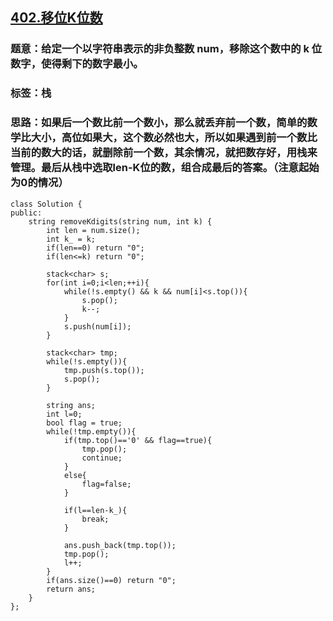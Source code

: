 ## [402.移位K位数](https://leetcode-cn.com/problems/remove-k-digits/)
### 题意：给定一个以字符串表示的非负整数 num，移除这个数中的 k 位数字，使得剩下的数字最小。
### 标签：**栈**
### 思路：如果后一个数比前一个数小，那么就丢弃前一个数，简单的数学比大小，高位如果大，这个数必然也大，所以如果遇到前一个数比当前的数大的话，就删除前一个数，其余情况，就把数存好，用栈来管理。最后从栈中选取len-K位的数，组合成最后的答案。（注意起始为0的情况）

```
class Solution {
public:
    string removeKdigits(string num, int k) {
        int len = num.size();
        int k_ = k;
        if(len==0) return "0";
        if(len<=k) return "0";

        stack<char> s;
        for(int i=0;i<len;++i){
            while(!s.empty() && k && num[i]<s.top()){
                s.pop();
                k--;
            }
            s.push(num[i]);
        }

        stack<char> tmp;
        while(!s.empty()){
            tmp.push(s.top());
            s.pop();
        }

        string ans;
        int l=0;
        bool flag = true;
        while(!tmp.empty()){
            if(tmp.top()=='0' && flag==true){
                tmp.pop();
                continue;
            }
            else{
                flag=false;
            }

            if(l==len-k_){
                break;
            }

            ans.push_back(tmp.top());
            tmp.pop();
            l++;
        }
        if(ans.size()==0) return "0";
        return ans;
    }
};
```
